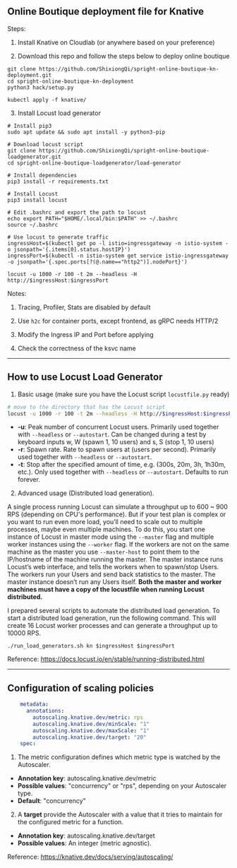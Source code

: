 ## Online Boutique deployment file for Knative

Steps:

1. Install Knative on Cloudlab (or anywhere based on your preference)

2. Download this repo and follow the steps below to deploy online boutique
```
git clone https://github.com/ShixiongQi/spright-online-boutique-kn-deployment.git
cd spright-online-boutique-kn-deployment
python3 hack/setup.py

kubectl apply -f knative/
```

3. Install Locust load generator
```
# Install pip3
sudo apt update && sudo apt install -y python3-pip

# Download locust script
git clone https://github.com/ShixiongQi/spright-online-boutique-loadgenerator.git
cd spright-online-boutique-loadgenerator/load-generator

# Install dependencies
pip3 install -r requirements.txt

# Install Locust
pip3 install locust

# Edit .bashrc and export the path to locust
echo export PATH="$HOME/.local/bin:$PATH" >> ~/.bashrc
source ~/.bashrc

# Use locust to generate traffic
ingressHost=$(kubectl get po -l istio=ingressgateway -n istio-system -o jsonpath='{.items[0].status.hostIP}')
ingressPort=$(kubectl -n istio-system get service istio-ingressgateway -o jsonpath='{.spec.ports[?(@.name=="http2")].nodePort}')

locust -u 1000 -r 100 -t 2m --headless -H http://$ingressHost:$ingressPort
```

Notes:

1. Tracing, Profiler, Stats are disabled by default

2. Use `h2c` for container ports, except frontend, as gRPC needs HTTP/2

3. Modify the Ingress IP and Port before applying

4. Check the correctness of the ksvc name

---
## How to use Locust Load Generator
1. Basic usage (make sure you have the Locust script `locustfile.py` ready)
```bash
# move to the directory that has the Locust script
locust -u 1000 -r 100 -t 2m --headless -H http://$ingressHost:$ingressPort
```
- **-u**: Peak number of concurrent Locust users. Primarily used together with `--headless` or `--autostart`. Can be changed during a test by keyboard inputs w, W (spawn 1, 10 users) and s, S (stop 1, 10 users)
- **-r**:  Spawn rate. Rate to spawn users at (users per second). Primarily used together with `--headless` or `--autostart`.
- **-t**: Stop after the specified amount of time, e.g. (300s, 20m, 3h, 1h30m, etc.). Only used together with `--headless` or `--autostart`. Defaults to run forever.

2. Advanced usage (Distributed load generation).

A single process running Locust can simulate a throughput up to 600 ~ 900 RPS (depending on CPU's performance). But if your test plan is complex or you want to run even more load, you’ll need to scale out to multiple processes, maybe even multiple machines. To do this, you start one instance of Locust in master mode using the `--master` flag and multiple worker instances using the `--worker` flag. If the workers are not on the same machine as the master you use `--master-host` to point them to the IP/hostname of the machine running the master. The master instance runs Locust’s web interface, and tells the workers when to spawn/stop Users. The workers run your Users and send back statistics to the master. The master instance doesn’t run any Users itself. **Both the master and worker machines must have a copy of the locustfile when running Locust distributed.**

I prepared several scripts to automate the distributed load generation. To start a distributed load generation, run the following command. This will create 16 Locust worker processes and can generate a throughput up to 10000 RPS.
```
./run_load_generators.sh kn $ingressHost $ingressPort
```

Reference: https://docs.locust.io/en/stable/running-distributed.html

---
## Configuration of scaling policies
```yaml
    metadata:
      annotations:
        autoscaling.knative.dev/metric: rps
        autoscaling.knative.dev/minScale: "1"
        autoscaling.knative.dev/maxScale: "1"
        autoscaling.knative.dev/target: "20"
    spec:
```
1. The metric configuration defines which metric type is watched by the Autoscaler.
- **Annotation key**: autoscaling.knative.dev/metric
- **Possible values**: "concurrency" or "rps", depending on your Autoscaler type.
- **Default**: "concurrency"

2. A **target** provide the Autoscaler with a value that it tries to maintain for the configured metric for a function.

- **Annotation key**: autoscaling.knative.dev/target
- **Possible values**: An integer (metric agnostic).

Reference: https://knative.dev/docs/serving/autoscaling/


